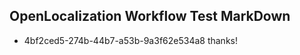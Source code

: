 ## OpenLocalization Workflow Test MarkDown

* 4bf2ced5-274b-44b7-a53b-9a3f62e534a8 
thanks!



<!--HONumber=Jan16_HO3-->
